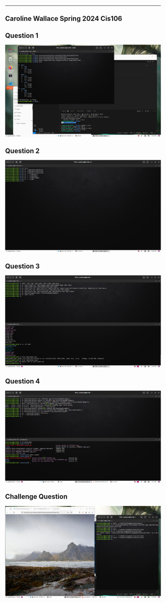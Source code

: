 ------
Caroline Wallace
Spring 2024
Cis106
------


## Question 1
![q1](q1l5.png)

## Question 2
![q2](q2l5.png)

## Question 3
![q3](q3l5.png)

## Question 4
![q4](q4l5.png)

## Challenge Question
![chq](chql5.png)